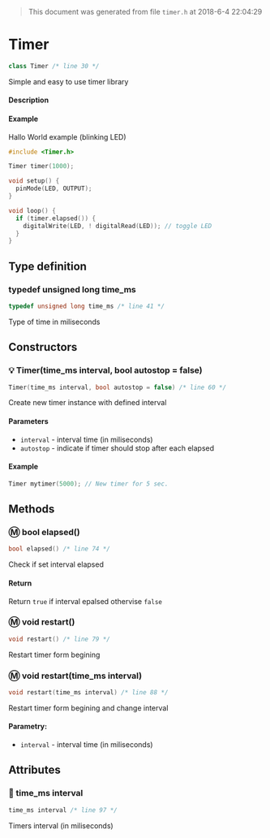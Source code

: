> This document was generated from file `timer.h` at 2018-6-4 22:04:29
<a name="line-4"></a>
# Timer

```cpp
class Timer /* line 30 */
```

Simple and easy to use timer library

#### Description

#### Example

Hallo World example (blinking LED)

```cpp
#include <Timer.h>

Timer timer(1000);

void setup() {
  pinMode(LED, OUTPUT);
}

void loop() {
  if (timer.elapsed()) {
    digitalWrite(LED, ! digitalRead(LED)); // toggle LED
  }
}
```


<a name="line-34"></a>
## Type definition

<a name="line-38"></a>
### typedef unsigned long time_ms

```cpp
typedef unsigned long time_ms /* line 41 */
```

Type of time in miliseconds

<a name="line-43"></a>
## Constructors

<a name="line-47"></a>
### 💡 Timer(time_ms interval, bool autostop = false)

```cpp
Timer(time_ms interval, bool autostop = false) /* line 60 */
```

Create new timer instance with defined interval

#### Parameters

- `interval` - interval time (in miliseconds)
- `autostop` - indicate if timer should stop after each elapsed

#### Example
```cpp
Timer mytimer(5000); // New timer for 5 sec.
```

<a name="line-62"></a>
## Methods

<a name="line-66"></a>
### Ⓜ️ bool elapsed()

```cpp
bool elapsed() /* line 74 */
```

Check if set interval elapsed

#### Return

Return `true` if interval epalsed othervise `false`


<a name="line-76"></a>
### Ⓜ️ void restart()

```cpp
void restart() /* line 79 */
```

Restart timer form begining

<a name="line-81"></a>
### Ⓜ️ void restart(time_ms interval)

```cpp
void restart(time_ms interval) /* line 88 */
```

Restart timer form begining and change interval

#### Parametry:

- `interval` - interval time (in miliseconds)

<a name="line-90"></a>
## Attributes

<a name="line-94"></a>
### 🔧 time_ms interval

```cpp
time_ms interval /* line 97 */
```

Timers interval (in miliseconds)

